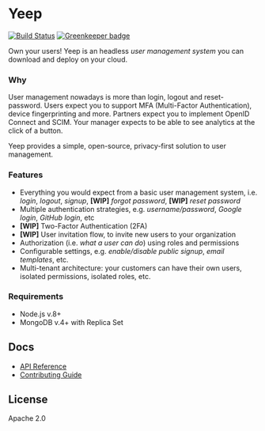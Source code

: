 # Yeep

[![Build Status](https://travis-ci.com/yeepio/yeep.svg?branch=master)](https://travis-ci.com/yeepio/yeep) [![Greenkeeper badge](https://badges.greenkeeper.io/yeepio/yeep.svg)](https://greenkeeper.io/)

Own your users! Yeep is an headless _user management system_ you can download and deploy on your cloud.

### Why

User management nowadays is more than login, logout and reset-password. Users expect you to support MFA (Multi-Factor Authentication), device fingerprinting and more. Partners expect you to implement OpenID Connect and SCIM. Your manager expects to be able to see analytics at the click of a button.

Yeep provides a simple, open-source, privacy-first solution to user management.

### Features

* Everything you would expect from a basic user management system, i.e. _login_, _logout_, _signup_, **[WIP]** _forgot password_, **[WIP]** _reset password_
* Multiple authentication strategies, e.g. _username/password_, _Google login_, _GitHub login_, etc
* **[WIP]** Two-Factor Authentication (2FA)
* **[WIP]** User invitation flow, to invite new users to your organization
* Authorization (i.e. _what a user can do_) using roles and permissions
* Configurable settings, e.g. _enable/disable public signup_, _email templates_, etc.
* Multi-tenant architecture: your customers can have their own users, isolated permissions, isolated roles, etc.

### Requirements

* Node.js v.8+
* MongoDB v.4+ with Replica Set

## Docs

* [API Reference](docs/index.md)
* [Contributing Guide](CONTRIBUTING.md)

## License

Apache 2.0
